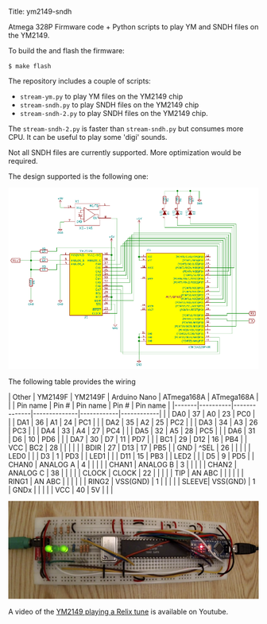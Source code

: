 Title: ym2149-sndh

Atmega 328P Firmware code + Python scripts to play YM and SNDH files
on the YM2149.

To build the and flash the firmware:

    $ make flash

The repository includes a couple of scripts:

* `stream-ym.py` to play YM files on the YM2149 chip
* `stream-sndh.py` to play SNDH files on the YM2149 chip
* `stream-sndh-2.py` to play SNDH files on the YM2149 chip.

The `stream-sndh-2.py` is faster than `stream-sndh.py` but consumes
more CPU. It can be useful to play some 'digi' sounds.

Not all SNDH files are currently supported. More optimization would be
required.

The design supported is the following one:

<img src="ym2149-schematic-v2.png" alt="YM2149 schematic V2"/>

The following table provides the wiring

| Other | YM2149F  | YM2149F      | Arduino Nano | ATmega168A | ATmega168A |
|       | Pin name | Pin #        | Pin name     | Pin #      | Pin name   |
|-------|----------|--------------|--------------|------------|------------|
|       | DA0      | 37           | A0           | 23         | PC0        |
|       | DA1      | 36           | A1           | 24         | PC1        |
|       | DA2      | 35           | A2           | 25         | PC2        |
|       | DA3      | 34           | A3           | 26         | PC3        |
|       | DA4      | 33           | A4           | 27         | PC4        |
|       | DA5      | 32           | A5           | 28         | PC5        |
|       | DA6      | 31           | D6           | 10         | PD6        |
|       | DA7      | 30           | D7           | 11         | PD7        |
|       | BC1      | 29           | D12          | 16         | PB4        |
| VCC   | BC2      | 28           |              |            |            |
|       | BDIR     | 27           | D13          | 17         | PB5        |
| GND   | ^SEL     | 26           |              |            |            |
| LED0  |          |              | D3           |  1         | PD3        |
| LED1  |          |              | D11          | 15         | PB3        |
| LED2  |          |              | D5           |  9         | PD5        |
| CHAN0 | ANALOG A | 4            |              |            |            |
| CHAN1 | ANALOG B | 3            |              |            |            |
| CHAN2 | ANALOG C | 38           |              |            |            |
| CLOCK | CLOCK    | 22           |              |            |            |
| TIP   | AN ABC   |              |              |            |            |
| RING1 | AN ABC   |              |              |            |            |
| RING2 | VSS(GND) | 1            |              |            |            |
| SLEEVE| VSS(GND) | 1            | GNDx         |            |            |
|       | VCC      | 40           | 5V           |            |            |

<img src="ym2149-pic-v2.png" alt="YM2149 driven by Arduino Nano V2"/>

A video of the [YM2149 playing a Relix tune][1] is available on Youtube.

[1]: https://www.youtube.com/watch?v=JjofS8wdNEY
